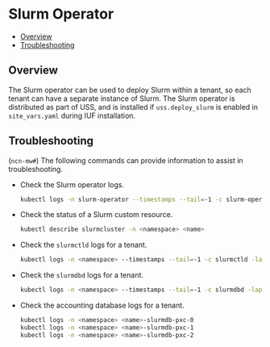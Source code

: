 # Slurm Operator

* [Overview](#overview)
* [Troubleshooting](#troubleshooting)

## Overview

The Slurm operator can be used to deploy Slurm within a tenant, so each tenant can have a separate instance of Slurm.
The Slurm operator is distributed as part of USS, and is installed if `uss.deploy_slurm` is enabled in `site_vars.yaml` during IUF installation.

## Troubleshooting

(`ncn-mw#`) The following commands can provide information to assist in troubleshooting.

* Check the Slurm operator logs.

    ```bash
    kubectl logs -n slurm-operator --timestamps --tail=-1 -c slurm-operator -lapp=slurm-operator
    ```

* Check the status of a Slurm custom resource.

    ```bash
    kubectl describe slurmcluster -n <namespace> <name>
    ```

* Check the `slurmctld` logs for a tenant.

    ```bash
    kubectl logs -n <namespace> --timestamps --tail=-1 -c slurmctld -lapp.kubernetes.io/name=slurmctld
    ```

* Check the `slurmdbd` logs for a tenant.

    ```bash
    kubectl logs -n <namespace> --timestamps --tail=-1 -c slurmdbd -lapp.kubernetes.io/name=slurmdbd
    ```

* Check the accounting database logs for a tenant.

    ```bash
    kubectl logs -n <namespace> <name>-slurmdb-pxc-0
    kubectl logs -n <namespace> <name>-slurmdb-pxc-1
    kubectl logs -n <namespace> <name>-slurmdb-pxc-2
    ```
